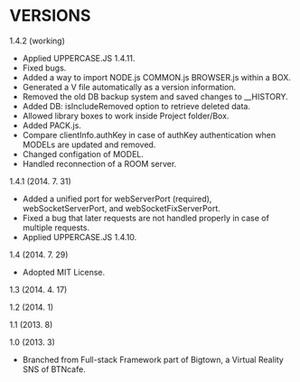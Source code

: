 VERSIONS
========
1.4.2 (working)
- Applied UPPERCASE.JS 1.4.11.
- Fixed bugs.
- Added a way to import NODE.js COMMON.js BROWSER.js within a BOX.
- Generated a V file automatically as a version information.
- Removed the old DB backup system and saved changes to __HISTORY.
- Added DB: isIncludeRemoved option to retrieve deleted data.
- Allowed library boxes to work inside Project folder/Box.
- Added PACK.js.
- Compare clientInfo.authKey in case of authKey authentication when MODELs are updated and removed.
- Changed configation of MODEL.
- Handled reconnection of a ROOM server.

1.4.1 (2014. 7. 31)
- Added a unified port for webServerPort (required), webSocketServerPort, and webSocketFixServerPort.
- Fixed a bug that later requests are not handled properly in case of multiple requests.
- Applied UPPERCASE.JS 1.4.10.

1.4 (2014. 7. 29)
- Adopted MIT License.

1.3 (2014. 4. 17)

1.2 (2014. 1)

1.1 (2013. 8)

1.0 (2013. 3)
- Branched from Full-stack Framework part of Bigtown, a Virtual Reality SNS of BTNcafe.
